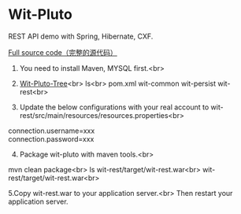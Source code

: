 # Wit-Pluto
REST API demo with Spring, Hibernate, CXF.

[Full source code（完整的源代码）](https://github.com/witpool/wit-pluto/blob/master/Wit-Pluto-V1.0.zip)

1. You need to install Maven, MYSQL first.\<br>

2. [Wit-Pluto-Tree](https://github.com/witpool/wit-pluto/blob/master/wit-pluto-tree.txt)\<br>
ls\<br>
pom.xml  wit-common  wit-persist  wit-rest\<br>

3. Update the below configurations with your real account to wit-rest/src/main/resources/resources.properties\<br>

connection.username=xxx<br/>
connection.password=xxx<br/>

4. Package wit-pluto with maven tools.\<br>

mvn clean package\<br>
ls wit-rest/target/wit-rest.war\<br>
wit-rest/target/wit-rest.war\<br>

5.Copy wit-rest.war to your application server.\<br>
Then restart your application server.
